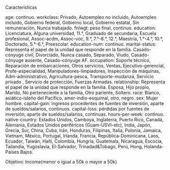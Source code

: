 Características

age: continuo.
workclass: Privado, Autoempleo no incluido, Autoempleo incluido, Gobierno federal, Gobierno local, Gobierno estatal, Sin remuneración, Nunca trabajado.
fnlwgt: peso final, continuo.
education: Licenciatura, Alguna universidad, 11.°, Graduado de secundaria, Escuela profesional, Assoc-acdm, Assoc-voc, 9.°, 7.°-8.°, 12.°, Maestría, 1.°-4.°, 10.°, Doctorado, 5.°-6.°, Preescolar.
education-num: continuo.
marital-status: Representa el papel de la unidad que responde en la familia. Casado-cónyuge civil, Divorciado, Nunca casado, Separado, Viudo, Casado-cónyuge ausente, Casado-cónyuge AF.
occupation: Soporte técnico, Reparación de embarcaciones, Otros servicios, Ventas, Ejecutivo-gerencial, Profe-especialidad, Manipuladores-limpiadores, Inspección de máquinas, Adm-administrativo, Agricultura-pesca, Transporte-mudanza, Servicio privado , Servicio de protección, Fuerzas Armadas.
relationship: Representa el papel de la unidad que responde en la familia. Esposa, Hijo propio, Marido, No perteneciente a la familia, Otro pariente, Soltero.
race: Blanco, asiático-isleño del Pacífico, amer-indio-esquimal, otro, negro.
sex: Mujer hombre.
capital-gain: ingresos procedentes de fuentes de inversión, aparte de sueldos/salarios, continuos.
capital-loss: pérdidas por fuentes de inversión, aparte de sueldos/salarios, continuas.
hours-per-week: continuo.
native-country: Estados Unidos, Camboya, Inglaterra, Puerto Rico, Canadá, Alemania, Estados Unidos periféricos (Guam-USVI-etc), India, Japón, Grecia, Sur, China, Cuba, Irán, Honduras, Filipinas, Italia, Polonia, Jamaica, Vietnam, México, Portugal, Irlanda, Francia, República-Dominicana, Laos, Ecuador, Taiwán, Haití, Colombia, Hungría, Guatemala, Nicaragua, Escocia, Tailandia, Yugoslavia, El-Salvador, Trinadad&Tobago, Perú, Hong, Holanda- Países Bajos.

Objetivo:
Income(menor o igual a 50k o mayor a 50k)

